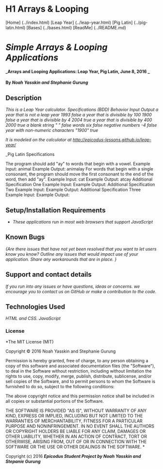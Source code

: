 # H1 Arrays & Looping

[Home] (../index.html)
[Leap Year] (../leap-year.html)
[Pig Latin] (../pig-latin.html)
[Bases] (../bases.html)
[ReadMe] (../README.md)

# _Simple Arrays & Looping Applications_

#### _Arrays and Looping Applications: Leap Year, Pig Latin, June 8, 2016 _

#### By _**Noah Yasskin and Stephanie Gurung**_

## Description

_This is a Leap Year calculator._
_Specifications (BDD)_
_Behavior                          Input Output_
_a year that is not a leap year     1993  false_
_a year that is divisible by 100    1900  false_
_a year that is divisible by 4      2004  true_
_a year that is divisible by 400    2000  true_
_a blank string                     "  "  false_
_words                              six   false_
_negative numbers                   -4    false_
_year with non-numeric characters   "1900" true_



_It is modeled on the calculator at http://epicodus-lessons.github.io/leap-year/_

_Pig Latin Specifications

The program should add "ay" to words that begin with a vowel.
  Example Input: animal
  Example Output: animalay
For words that begin with a single consonant, the program should move the first consonant to the end of the word, then add "ay".
  Example Input: cat
  Example Output: atcay
Additional Specification One
  Example Input:
  Example Output:
Additional Specification Two
  Example Input:
  Example Output:
Additional Specification Three
    Example Input:
    Example Output:

## Setup/Installation Requirements

* _These applications run in most web browsers that support JavaScript_

## Known Bugs

_{Are there issues that have not yet been resolved that you want to let users know you know?  Outline any issues that would impact use of your application.  Share any workarounds that are in place. }_

## Support and contact details

_If you run into any issues or have questions, ideas or concerns. we encourage you to contact us on GitHub or make a contribution to the code._

## Technologies Used

_HTML and CSS._
_JavaScript_

### License

*The MIT License (MIT)

Copyright © 2016 Noah Yasskin and Stephanie Gurung

Permission is hereby granted, free of charge, to any person obtaining a copy of this software and associated documentation files (the "Software"), to deal in the Software without restriction, including without limitation the rights to use, copy, modify, merge, publish, distribute, sublicense, and/or sell copies of the Software, and to permit persons to whom the Software is furnished to do so, subject to the following conditions:

The above copyright notice and this permission notice shall be included in all copies or substantial portions of the Software.

THE SOFTWARE IS PROVIDED "AS IS", WITHOUT WARRANTY OF ANY KIND, EXPRESS OR IMPLIED, INCLUDING BUT NOT LIMITED TO THE WARRANTIES OF MERCHANTABILITY, FITNESS FOR A PARTICULAR PURPOSE AND NONINFRINGEMENT. IN NO EVENT SHALL THE AUTHORS OR COPYRIGHT HOLDERS BE LIABLE FOR ANY CLAIM, DAMAGES OR OTHER LIABILITY, WHETHER IN AN ACTION OF CONTRACT, TORT OR OTHERWISE, ARISING FROM, OUT OF OR IN CONNECTION WITH THE SOFTWARE OR THE USE OR OTHER DEALINGS IN THE SOFTWARE.
*

Copyright (c) 2016 **_Epicodus Student Project by Noah Yasskin and Stepanie Gurung_**
